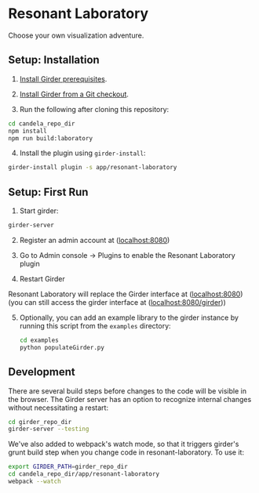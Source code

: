 # Resonant Laboratory

Choose your own visualization adventure.

## Setup: Installation

1. [Install Girder prerequisites](http://girder.readthedocs.org/en/latest/prerequisites.html).

2. [Install Girder from a Git checkout](http://girder.readthedocs.org/en/latest/installation.html#install-from-git-checkout).

3. Run the following after cloning this repository:

  ```bash
  cd candela_repo_dir
  npm install
  npm run build:laboratory
  ```

4. Install the plugin using `girder-install`:

  ```bash
  girder-install plugin -s app/resonant-laboratory
  ```

## Setup: First Run

1. Start girder:

  ```bash
  girder-server
  ```

2. Register an admin account at ([localhost:8080](http://localhost:8080))

3. Go to Admin console -> Plugins to enable the Resonant Laboratory plugin

4. Restart Girder

Resonant Laboratory will replace the Girder interface at ([localhost:8080](http://localhost:8080))
(you can still access the girder interface at ([localhost:8080/girder](http://localhost:8080/girder)))

5. Optionally, you can add an example library to the girder instance
   by running this script from the `examples` directory:

   ```bash
   cd examples
   python populateGirder.py
   ```

## Development

There are several build steps before changes to the code will
be visible in the browser. The Girder server has an option
to recognize internal changes without necessitating a restart:

  ```bash
  cd girder_repo_dir
  girder-server --testing
  ```

We've also added to webpack's watch mode, so that it triggers
girder's grunt build step when you change code in resonant-laboratory. To
use it:

  ```bash
  export GIRDER_PATH=girder_repo_dir
  cd candela_repo_dir/app/resonant-laboratory
  webpack --watch
  ```
